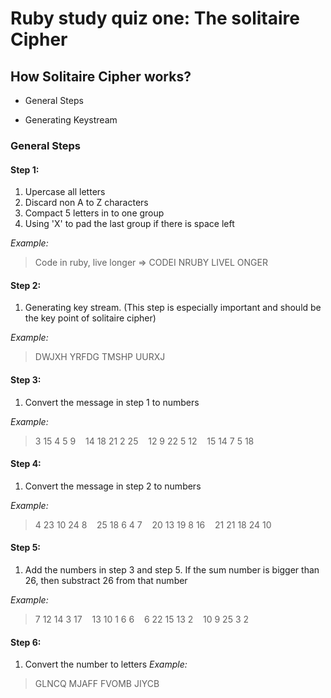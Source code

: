# Ruby study quiz one: The solitaire Cipher

## How Solitaire Cipher works?

* General Steps

* Generating Keystream

### General Steps

#### Step 1: 

1. Upercase all letters 
2. Discard non A to Z characters
3. Compact 5 letters in to one group
4. Using 'X' to pad the last group if there is space left

_Example:_  

> Code in ruby, live longer => CODEI NRUBY LIVEL ONGER

#### Step 2:

1. Generating key stream. (This step is especially important and should be the key point of solitaire cipher)

_Example:_

> DWJXH YRFDG TMSHP UURXJ

#### Step 3:

1. Convert the message in step 1 to numbers

_Example:_

> 3 15 4 5 9 &nbsp;&nbsp; 14 18 21 2 25 &nbsp;&nbsp; 12 9 22 5 12 &nbsp;&nbsp; 15 14 7 5 18

#### Step 4:

1. Convert the message in step 2 to numbers

_Example:_ 

> 4 23 10 24 8 &nbsp;&nbsp; 25 18 6 4 7 &nbsp;&nbsp; 20 13 19 8 16 &nbsp;&nbsp; 21 21 18 24 10

#### Step 5: 

1. Add the numbers in step 3 and step 5. If the sum number is bigger than 26, then substract 26 from that number

_Example:_
> 7 12 14 3 17 &nbsp;&nbsp; 13 10 1 6 6 &nbsp;&nbsp; 6 22 15 13 2 &nbsp;&nbsp; 10 9 25 3 2

#### Step 6:

1.  Convert the number to letters
_Example:_

> GLNCQ MJAFF FVOMB JIYCB